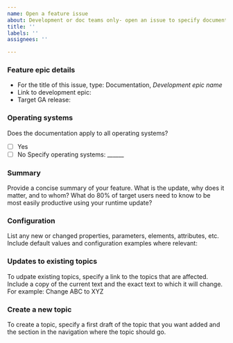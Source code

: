 ```yaml
---
name: Open a feature issue
about: Development or doc teams only- open an issue to specify documentation requirements for an Open Liberty feature epic
title: ''
labels: ''
assignees: ''

---
```


### Feature epic details 

- For the title of this issue, type: Documentation, _Development epic name_ 
- Link to development epic:
- Target GA release:

### Operating systems

Does the documentation apply to all operating systems? 
- [ ] Yes  
- [ ] No Specify operating systems: ______

### Summary
Provide a concise summary of your feature. What is the update, why does it matter, and to whom? What do 80% of target users need to know to be most easily productive using your runtime update?



### Configuration
List any new or changed properties, parameters, elements, attributes, etc. Include default values and configuration examples where relevant:



### Updates to existing  topics
To udpate existing topics, specify a link to the topics that are affected.  Include a copy of the current text and the exact text to which it will change. For example: Change ABC to XYZ


### Create a new topic
To create a topic, specify a first draft of the topic that you want added and the section in the navigation where the topic should go.
